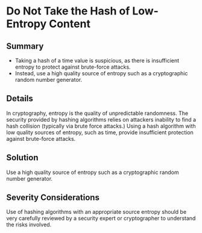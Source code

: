 # Do Not Take the Hash of Low-Entropy Content

## Summary

* Taking a hash of a time value is suspicious, as there is insufficient entropy to protect against brute-force attacks.
* Instead, use a high quality source of entropy such as a cryptographic random number generator.

## Details

In cryptography, entropy is the quality of unpredictable randomness.
The security provided by hashing algorithms relies on attackers inability to find a hash collision (typically via brute force attacks.)
Using a hash algorithm with low quality sources of entropy, such as time, provide insufficient protection against brute-force attacks.

## Solution

Use a high quality source of entropy such as a cryptographic random number generator.

## Severity Considerations

Use of hashing algorithms with an appropriate source entropy should be very carefully reviewed by a security expert or cryptographer to understand the risks involved.
